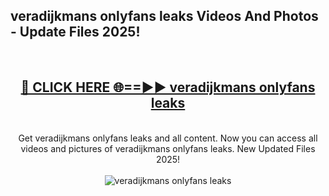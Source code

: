 <h2>veradijkmans onlyfans leaks Videos And Photos - Update Files 2025!</h2>
<br>
<div align="center">
<h2><a href="https://linkcuts.com/hfmhzwbr" rel="nofollow">🔴 CLICK HERE 🌐==►► veradijkmans onlyfans leaks</a></h2>
<br>
Get veradijkmans onlyfans leaks and all content. Now you can access all videos and pictures of veradijkmans onlyfans leaks. New Updated Files 2025!
<br>
<br>
<a href="https://linkcuts.com/hfmhzwbr" rel="nofollow" data-target="animated-image.originalLink"><img src="https://i.ibb.co.com/WyWwxjT/player-gif2.gif" alt="veradijkmans onlyfans leaks" style="max-width: 100%; display: inline-block;" data-target="animated-image.originalImage"></a>
</div>
<br>